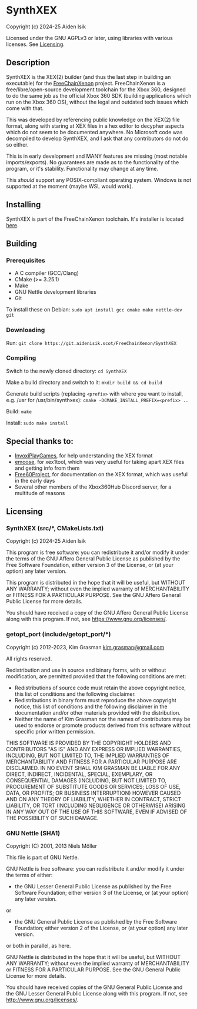 # SynthXEX

Copyright (c) 2024-25 Aiden Isik

Licensed under the GNU AGPLv3 or later, using libraries with various licenses. See [Licensing](#licensing).

## Description

SynthXEX is the XEX(2) builder (and thus the last step in building an executable) for the [FreeChainXenon](https://git.aidenisik.scot/FreeChainXenon) project. FreeChainXenon is a free/libre/open-source development toolchain for the Xbox 360, designed to do the same job as the official Xbox 360 SDK (building applications which run on the Xbox 360 OS), without the legal and outdated tech issues which come with that.

This was developed by referencing public knowledge on the XEX(2) file format, along with staring at XEX files in a hex editor to decypher aspects which do not seem to be documented anywhere. No Microsoft code was decompiled to develop SynthXEX, and I ask that any contributors do not do so either.

This is in early development and MANY features are missing (most notable imports/exports). No guarantees are made as to the functionality of the program, or it's stability. Functionality may change at any time.

This *should* support any POSIX-compliant operating system. Windows is not supported at the moment (maybe WSL would work).

## Installing

SynthXEX is part of the FreeChainXenon toolchain. It's installer is located [here](https://git.aidenisik.scot/FreeChainXenon/FCX-Installer).

## Building

### Prerequisites

- A C compiler (GCC/Clang)
- CMake (>= 3.25.1)
- Make
- GNU Nettle development libraries
- Git

To install these on Debian: ```sudo apt install gcc cmake make nettle-dev git```

### Downloading

Run: ```git clone https://git.aidenisik.scot/FreeChainXenon/SynthXEX```

### Compiling

Switch to the newly cloned directory: ```cd SynthXEX```

Make a build directory and switch to it: ```mkdir build && cd build```

Generate build scripts (replacing ```<prefix>``` with where you want to install, e.g. /usr for /usr/bin/synthxex): ```cmake -DCMAKE_INSTALL_PREFIX=<prefix> ..```

Build: ```make```

Install: ```sudo make install```

## Special thanks to:
- [InvoxiPlayGames](https://github.com/InvoxiPlayGames), for help understanding the XEX format
- [emoose](https://github.com/emoose), for xex1tool, which was very useful for taking apart XEX files and getting info from them
- [Free60Project](https://github.com/Free60Project), for documentation on the XEX format, which was useful in the early days
- Several other members of the Xbox360Hub Discord server, for a multitude of reasons

## Licensing

### SynthXEX (src/*, CMakeLists.txt)

Copyright (c) 2024-25 Aiden Isik

This program is free software: you can redistribute it and/or modify
it under the terms of the GNU Affero General Public License as published by
the Free Software Foundation, either version 3 of the License, or
(at your option) any later version.

This program is distributed in the hope that it will be useful,
but WITHOUT ANY WARRANTY; without even the implied warranty of
MERCHANTABILITY or FITNESS FOR A PARTICULAR PURPOSE.  See the
GNU Affero General Public License for more details.

You should have received a copy of the GNU Affero General Public License
along with this program.  If not, see <https://www.gnu.org/licenses/>.

### getopt_port (include/getopt_port/*)

Copyright (c) 2012-2023, Kim Grasman <kim.grasman@gmail.com>

All rights reserved.

Redistribution and use in source and binary forms, with or without
modification, are permitted provided that the following conditions are met:
* Redistributions of source code must retain the above copyright
  notice, this list of conditions and the following disclaimer.
* Redistributions in binary form must reproduce the above copyright
  notice, this list of conditions and the following disclaimer in the
  documentation and/or other materials provided with the distribution.
* Neither the name of Kim Grasman nor the
  names of contributors may be used to endorse or promote products
  derived from this software without specific prior written permission.

THIS SOFTWARE IS PROVIDED BY THE COPYRIGHT HOLDERS AND CONTRIBUTORS "AS IS" AND
ANY EXPRESS OR IMPLIED WARRANTIES, INCLUDING, BUT NOT LIMITED TO, THE IMPLIED
WARRANTIES OF MERCHANTABILITY AND FITNESS FOR A PARTICULAR PURPOSE ARE
DISCLAIMED. IN NO EVENT SHALL KIM GRASMAN BE LIABLE FOR ANY
DIRECT, INDIRECT, INCIDENTAL, SPECIAL, EXEMPLARY, OR CONSEQUENTIAL DAMAGES
(INCLUDING, BUT NOT LIMITED TO, PROCUREMENT OF SUBSTITUTE GOODS OR SERVICES;
LOSS OF USE, DATA, OR PROFITS; OR BUSINESS INTERRUPTION) HOWEVER CAUSED AND
ON ANY THEORY OF LIABILITY, WHETHER IN CONTRACT, STRICT LIABILITY, OR TORT
(INCLUDING NEGLIGENCE OR OTHERWISE) ARISING IN ANY WAY OUT OF THE USE OF THIS
SOFTWARE, EVEN IF ADVISED OF THE POSSIBILITY OF SUCH DAMAGE.

### GNU Nettle (SHA1)

Copyright (C) 2001, 2013 Niels Möller

This file is part of GNU Nettle.

GNU Nettle is free software: you can redistribute it and/or
modify it under the terms of either:

* the GNU Lesser General Public License as published by the Free
  Software Foundation; either version 3 of the License, or (at your
  option) any later version.

or

* the GNU General Public License as published by the Free
  Software Foundation; either version 2 of the License, or (at your
  option) any later version.

or both in parallel, as here.

GNU Nettle is distributed in the hope that it will be useful,
but WITHOUT ANY WARRANTY; without even the implied warranty of
MERCHANTABILITY or FITNESS FOR A PARTICULAR PURPOSE. See the GNU
General Public License for more details.

You should have received copies of the GNU General Public License and
the GNU Lesser General Public License along with this program. If
not, see http://www.gnu.org/licenses/.

